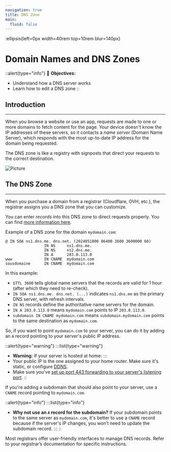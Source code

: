 ```yaml
---
navigation: true
title: DNS Zone
main:
  fluid: false
---
```

:ellipsis{left=0px width=40rem top=10rem blur=140px}
# Domain Names and DNS Zones

::alert{type="info"}
🎯  __Objectives:__
- Understand how a DNS server works
- Learn how to edit a DNS zone
::

## Introduction
---
When you browse a website or use an app, requests are made to one or more domains to fetch content for the page. Your device doesn't know the IP addresses of these servers, so it contacts a _name server_ (Domain Name Server), which responds with the most up-to-date IP address for the domain being requested.

The DNS zone is like a registry with signposts that direct your requests to the correct destination.

![Picture](/img/global/dns.svg)

## The DNS Zone
---
When you purchase a domain from a registrar (Cloudflare, OVH, etc.), the registrar assigns you a DNS zone that you can customize.

You can enter _records_ into this DNS zone to direct requests properly. You can find [more information here](https://help.ovhcloud.com/csm/fr-dns-servers-general-information?id=kb_article_view&sysparm_article=KB0051661).

Example of a DNS zone for the domain `mydomain.com`:


```
@ IN SOA ns1.dns.me. dns.net. (2024051800 86400 3600 3600000 60)
                 IN NS     ns1.dns.me.
                 IN NS     ns2.dns.me.
                 IN A      203.0.113.0
www              IN CNAME  mydomain.com
sousdomaine      IN CNAME  mydomain.com
```


In this example:

- `$TTL 3600` tells global name servers that the records are valid for 1 hour (after which they need to re-check).
- `IN SOA ns1.dns.me. dns.net. (...)` indicates `ns1.dns.me` as the primary DNS server, with refresh intervals.
- `IN NS` records define the authoritative name servers for the domain.
- `IN A 203.0.113.0` means `mydomain.com` points to IP `203.0.113.0`.
- `subdomain IN CNAME mydomain.com` means `subdomain.mydomain.com` points to the same destination as `mydomain.com`.

So, if you want to point `mydomain.com` to your server, you can do it by adding an `A` record pointing to your server's public IP address.

::alert{type="warning"}
:::list{type="warning"}
- __Warning:__ If your server is hosted at home:
:::
- Your public IP is the one assigned to your home router. Make sure it's static, or configure [DDNS](https://aws.amazon.com/fr/what-is/dynamic-dns/).
- Make sure you've [set up port 443 forwarding to your server's listening port](/general/networking/nat).
::

If you're adding a subdomain that should also point to your server, use a `CNAME` record pointing to `mydomain.com`.

::alert{type="info"}
:::list{type="info"}
- __Why not use an `A` record for the subdomain?__ If your subdomain points to the same server as `mydomain.com`, it's better to use a `CNAME` record because if the server's IP changes, you won’t need to update the subdomain record.
:::
::

Most registrars offer user-friendly interfaces to manage DNS records. Refer to your registrar’s documentation for specific instructions.
